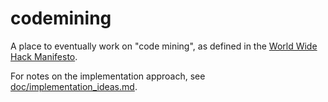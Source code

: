 # codemining

A place to eventually work on "code mining", as defined in the
[World Wide Hack Manifesto](https://github.com/WorldWideHack/manifesto).

For notes on the implementation approach, see [doc/implementation_ideas.md](doc/implementation_ideas.md).

